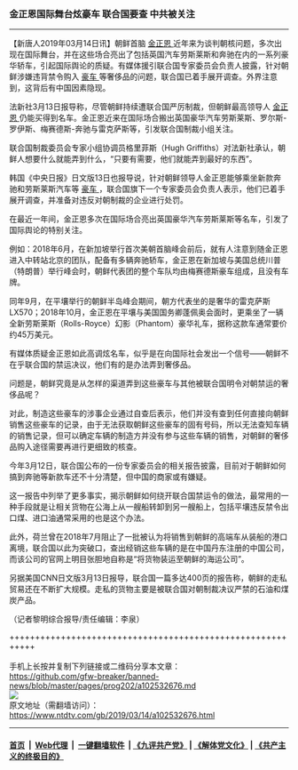 ### 金正恩国际舞台炫豪车 联合国要查 中共被关注
------------------------

<div class="post_content" itemprop="articleBody">
 <p>
  【新唐人2019年03月14日讯】朝鲜首脑
  <a href="https://www.ntdtv.com/gb/金正恩.htm">
   金正恩
  </a>
  近年来为谈判朝核问题，多次出现在国际舞台，并在这些场合亮出了包括英国汽车劳斯莱斯和奔驰在内的一系列豪华轿车，引起国际舆论的质疑。有媒体援引联合国专家委员会负责人披露，针对朝鲜涉嫌违背禁令购入
  <a href="https://www.ntdtv.com/gb/豪车.htm">
   豪车
  </a>
  等奢侈品的问题，联合国已着手展开调查。外界注意到，这背后有中国因素隐现。
 </p>
 <p>
  法新社3月13日报导称，尽管朝鲜持续遭联合国严厉制裁，但朝鲜最高领导人
  <a href="https://www.ntdtv.com/gb/金正恩.htm">
   金正恩
  </a>
  仍能买得到名车。金正恩近来在国际场合搬出英国豪华汽车劳斯莱斯、罗尔斯-罗伊斯、梅赛德斯-奔驰与雷克萨斯等，引发联合国制裁小组关注。
 </p>
 <p>
  联合国制裁委员会专家小组协调员格里菲斯（Hugh Griffiths）对法新社承认，朝鲜人想要什么就能弄到什么，“只要有需要，他们就能弄到最好的东西”。
 </p>
 <p>
  韩国《中央日报》日文版13日也报导说，针对朝鲜领导人金正恩能够乘坐新款奔驰和劳斯莱斯汽车等
  <a href="https://www.ntdtv.com/gb/豪车.htm">
   豪车
  </a>
  ，联合国旗下一个专家委员会负责人表示，他们已着手展开调查，并准备对违反对朝制裁的企业进行处罚。
 </p>
 <p>
  在最近一年间，金正恩多次在国际场合亮出英国豪华汽车劳斯莱斯等名车，引发了国际舆论的特别关注。
 </p>
 <p>
  例如：2018年6月，在新加坡举行首次美朝首脑峰会前后，就有人注意到随金正恩进入中转站北京的团队，配备有多辆奔驰轿车，金正恩在新加坡与美国总统川普（特朗普）举行峰会时，朝鲜代表团的整个车队均由梅赛德斯豪车组成，且没有车牌。
 </p>
 <p>
  同年9月，在平壤举行的朝鲜半岛峰会期间，朝方代表坐的是奢华的雷克萨斯LX570；2018年10月，金正恩在平壤与美国国务卿蓬佩奥会面时，更乘坐了一辆全新劳斯莱斯（Rolls-Royce）幻影（Phantom）豪华礼车，据称这款车通常要价约45万美元。
 </p>
 <p>
  有媒体质疑金正恩如此高调炫名车，似乎是在向国际社会发出一个信号——朝鲜不在乎联合国的禁运决议，他们有的是办法弄到奢侈品。
 </p>
 <p>
  问题是，朝鲜究竟是从怎样的渠道弄到这些豪车与其他被联合国明令对朝禁运的奢侈品呢？
 </p>
 <p>
  对此，制造这些豪车的涉事企业通过自查后表示，他们并没有查到任何直接向朝鲜销售这些豪车的记录，由于无法获取朝鲜这些豪车的固有号码，所以无法查知车辆的销售记录，但可以确定车辆的制造方并没有参与这些车辆的销售，对朝鲜的奢侈品购入途径需要再进行更细致的核查。
 </p>
 <p>
  今年3月12日，联合国公布的一份专家委员会的相关报告披露，目前对于朝鲜如何搞到奔驰等新款车还不十分清楚，但中国的商家或有嫌疑。
 </p>
 <p>
  这一报告中列举了更多事实，揭示朝鲜如何绕开联合国禁运令的做法，最常用的一种手段就是让相关货物在公海上从一艘船转卸到另一艘船上，包括平壤违反禁令出口煤、进口油通常采用的也是这个办法。
 </p>
 <p>
  此外，荷兰曾在2018年7月阻止了一批被认为将销售到朝鲜的高端车从装船的港口离境，联合国以此为突破口，查出经销这些车辆的是在中国丹东注册的中国公司，而该公司的官网上明目张胆地自称是“将货物装运至朝鲜的海运公司”。
 </p>
 <p>
  另据美国CNN日文版3月13日报导，联合国一篇多达400页的报告称，朝鲜的走私贸易还在不断扩大规模。走私的货物主要是被联合国对朝制裁决议严禁的石油和煤炭产品。
 </p>
 <p>
  （记者黎明综合报导/责任编辑：李泉）
 </p>
 <div class="single_ad">
 </div>
</div>

+++++++++++++++++++++++++++++++++++++++++++++++++++++++++++<br/><br/>
手机上长按并复制下列链接或二维码分享本文章：<br/>
https://github.com/gfw-breaker/banned-news/blob/master/pages/prog202/a102532676.md <br/>
<a href='https://github.com/gfw-breaker/banned-news/blob/master/pages/prog202/a102532676.md'><img src='https://github.com/gfw-breaker/banned-news/blob/master/pages/prog202/a102532676.md.png'/></a> <br/>
原文地址（需翻墙访问）：https://www.ntdtv.com/gb/2019/03/14/a102532676.html


------------------------
#### [首页](https://github.com/gfw-breaker/banned-news/blob/master/README.md) &nbsp;|&nbsp; [Web代理](https://github.com/labour-camp/helloworld) &nbsp;|&nbsp; [一键翻墙软件](https://github.com/gfw-breaker/nogfw/blob/master/README.md) &nbsp;| [《九评共产党》](https://github.com/gfw-breaker/9ping.md/blob/master/README.md#九评之一评共产党是什么) | [《解体党文化》](https://github.com/gfw-breaker/jtdwh.md/blob/master/README.md) | [《共产主义的终极目的》](https://github.com/gfw-breaker/gczydzjmd.md/blob/master/README.md)

